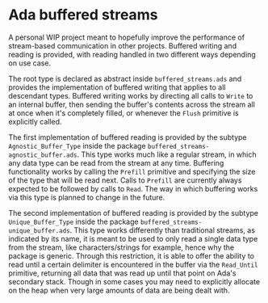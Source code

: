 # Ada buffered streams

A personal WIP project meant to hopefully improve the performance of stream-based
communication in other projects. Buffered writing and reading is provided, with
reading handled in two different ways depending on use case.

The root type is declared as abstract inside `buffered_streams.ads` and provides
the implementation of buffered writing that applies to all descendant types.
Buffered writing works by directing all calls to `Write` to an internal buffer,
then sending the buffer's contents across the stream all at once when it's
completely filled, or whenever the `Flush` primitive is explicitly called.

The first implementation of buffered reading is provided by the subtype
`Agnostic_Buffer_Type` inside the package `buffered_streams-agnostic_buffer.ads`.
This type works much like a regular stream, in which any data type can be read
from the stream at any time. Buffering functionality works by calling the
`Prefill` primitive and specifying the size of the type that will be read next.
Calls to `Prefill` are currently always expected to be followed by calls to
`Read`. The way in which buffering works via this type is planned to change in
the future.

The second implementation of buffered reading is provided by the subtype
`Unique_Buffer_Type` inside the package `buffered_streams-unique_buffer.ads`.
This type works differently than traditional streams, as indicated by its name,
it is meant to be used to only read a single data type from the stream, like
characters/strings for example, hence why the package is generic. Through this
restriction, it is able to offer the ability to read until a certain delimiter
is encountered in the buffer via the `Read_Until` primitive, returning all data
that was read up until that point on Ada's secondary stack. Though in some cases
you may need to explicitly allocate on the heap when very large amounts of data
are being dealt with.
